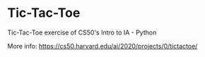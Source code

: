 # Tic-Tac-Toe
Tic-Tac-Toe exercise of CS50's Intro to IA - Python

More info: https://cs50.harvard.edu/ai/2020/projects/0/tictactoe/
